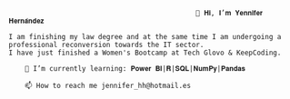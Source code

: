                                                   👋 𝐇𝐢, 𝐈’𝐦 𝐘𝐞𝐧𝐧𝐢𝐟𝐞𝐫 𝐇𝐞𝐫𝐧𝐚́𝐧𝐝𝐞𝐳
                                                  
    I am finishing my law degree and at the same time I am undergoing a professional reconversion towards the IT sector.     
    I have just finished a Women's Bootcamp at Tech Glovo & KeepCoding.                                         
                                                 
		🌱 I’m currently learning: 𝐏𝐨𝐰𝐞𝐫 𝐁𝐈|𝐑|𝐒𝐐𝐋|𝐍𝐮𝐦𝐏𝐲|𝐏𝐚𝐧𝐝𝐚𝐬
																			
		📫 How to reach me jennifer_hh@hotmail.es


	
